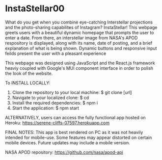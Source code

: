 # InstaStellar00

What do you get when you combine eye-catching Interstellar projections and the photo-sharing capabilites of Instagram? InstaStellar!
This webpage greets users with a beautiful dynamic homepage that prompts the user to enter a date. From there, an interstellar image from
NASA's APOD respository is displayed, along with its name, date of posting, and a brief explanation of what is being shown. Dynamic buttons
and responsive input feilds present the user with a pleasant experience

This webpage was designed using JavaScript and the React.js framework heaviy coupled with Google's MUI component interface in order to polish
the look of the website.

To INSTALL LOCALLY:
1. Clone the repository to your local machine: 
  $ git clone [url]
2. Navigate to your localized clone:
  $ cd
3. Install the required dependencies:
  $ npm i
4. Start the application:
  $ npm start
  
ALTERNATIVELY, users can access the fully functional app hosted on Heroku: https://serene-cliffs-07597.herokuapp.com
  
FINAL NOTES: This app is best rendered on PC as it was not heavily intended for mobile-use. Some features may appear distorted on certain mobile devices.
Future updates may include a mobile version. 

NASA APOD repository: https://github.com/nasa/apod-api
